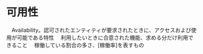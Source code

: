 # 可用性
　Availability。認可されたエンティティが要求されたときに、アクセスおよび使用が可能である特性
　利用したいときに合意された機能、求める分だけ利用できること
　稼働している割合の多さ、[稼働率]を表すもの
